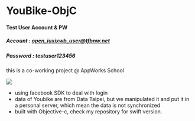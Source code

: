 # YouBike-ObjC


#### Test User Account & PW
##### Account : open_iuxixwb_user@tfbnw.net
##### Password : testuser123456

this is a co-working project @ AppWorks School

![](http://i.imgur.com/P9PrGgn.gif)

* using facebook SDK to deal with login 
* data of Youbike are from Data Taipei, but we manipulated it and put it in a personal server, which mean the data is not synchronized 
* built with Objective-c, check my repository for swift version.
